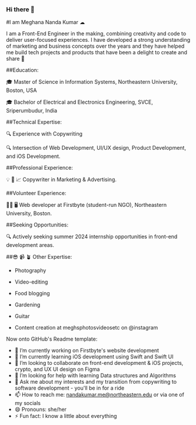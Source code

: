 ### Hi there 👋

<!--
**MeghanaNandaKumar/MeghanaNandaKumar** is a ✨ _special_ ✨ repository because its `README.md` (this file) appears on your GitHub profile.

Here are some ideas to get you started:

- 🔭 I’m currently working on Firstbyte's website development
- 🌱 I’m currently learning iOS development using Swift and Swift UI
- 👯 I’m looking to collaborate on front-end development & iOS projects, crypto, and UX UI design on Figma
- 🤔 I’m looking for help with learning Data structures and Algorithms
- 💬 Ask me about my interests and my transition from copywriting to software development - you'll be in for a ride
- 📫 How to reach me: nandakumar.me@northeastern.edu or one of my socials
- 😄 Pronouns: she/her
- ⚡ Fun fact: I know a little about everything
-->

#I am Meghana Nanda Kumar ☁

   I am a Front-End Engineer in the making, combining creativity and code to deliver user-focused experiences. I have developed a strong understanding of marketing and business concepts over the years and they have helped me build tech projects and products that have been a delight to create and share 🚀 

##Education:

   🎓 Master of Science in Information Systems, Northeastern University, Boston, USA

   🎓 Bachelor of Electrical and Electronics Engineering, SVCE, Sriperumbudur, India

##Technical Expertise:

   🔍 Experience with Copywriting

   🔍 Intersection of Web Development, UI/UX design, Product Development, and iOS Development.

##Professional Experience:

   💡 📣 📈 Copywriter in Marketing & Advertising. 

##Volunteer Experience:

  👩‍💻 🖥 Web developer at Firstbyte (student-run NGO), Northeastern University, Boston.

##Seeking Opportunities:

   🔍 Actively seeking summer 2024 internship opportunities in front-end development areas.

##😎 📹 🪴 Other Expertise:

   * Photography

   * Video-editing

   * Food blogging

   * Gardening

   * Guitar

   * Content creation at meghsphotosvideosetc on @instagram 


Now onto GitHub's Readme template:
- 🔭 I’m currently working on Firstbyte's website development
- 🌱 I’m currently learning iOS development using Swift and Swift UI
- 👯 I’m looking to collaborate on front-end development & iOS projects, crypto, and UX UI design on Figma
- 🤔 I’m looking for help with learning Data structures and Algorithms
- 💬 Ask me about my interests and my transition from copywriting to software development - you'll be in for a ride
- 📫 How to reach me: nandakumar.me@northeastern.edu or via one of my socials
- 😄 Pronouns: she/her
- ⚡ Fun fact: I know a little about everything
